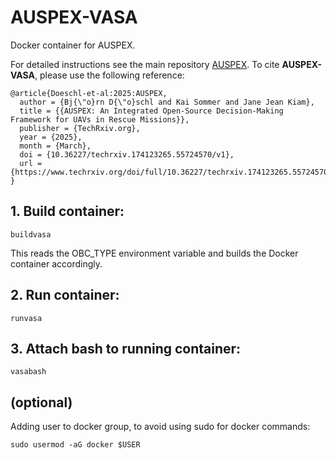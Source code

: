 # AUSPEX-VASA
Docker container for AUSPEX.

For detailed instructions see the main repository [AUSPEX](https://github.com/UniBwM-IFS-AILab/AUSPEX).
To cite **AUSPEX-VASA**, please use the following reference:
```
@article{Doeschl-et-al:2025:AUSPEX,
  author = {Bj{\"o}rn D{\"o}schl and Kai Sommer and Jane Jean Kiam},
  title = {{AUSPEX: An Integrated Open-Source Decision-Making Framework for UAVs in Rescue Missions}},
  publisher = {TechRxiv.org},
  year = {2025},
  month = {March},
  doi = {10.36227/techrxiv.174123265.55724570/v1},
  url = {https://www.techrxiv.org/doi/full/10.36227/techrxiv.174123265.55724570/v1}
}
```
## 1. Build container:
```
buildvasa
```
This reads the OBC_TYPE environment variable and builds the Docker container accordingly.

## 2. Run container:
```
runvasa
```

## 3. Attach bash to running container:
```
vasabash
```

## (optional)
Adding user to docker group, to avoid using sudo for docker commands:
```
sudo usermod -aG docker $USER
```
